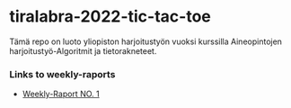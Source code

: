 # tiralabra-2022-tic-tac-toe
Tämä repo on luoto yliopiston harjoitustyön vuoksi kurssilla Aineopintojen harjoitustyö-Algoritmit ja tietorakneteet.

### Links to weekly-raports
 - [Weekly-Raport NO. 1](https://github.com/hamidaebadi/tiralabra-2022-tic-tac-toe/blob/master/docs/weekly-raports/week-1.md)